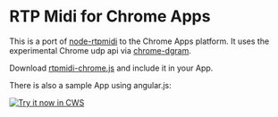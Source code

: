 # RTP Midi for Chrome Apps

This is a port of [node-rtpmidi](https://github.com/jdachtera/node-rtpmidi) to the Chrome Apps platform.
It uses the experimental Chrome udp api via [chrome-dgram](https://github.com/feross/chrome-dgram).

Download [rtpmidi-chrome.js](https://github.com/jdachtera/rtpmidi-chrome/blob/master/sample-app/js/rtpmidi-chrome.js) and include it in your App.

There is also a sample App using angular.js:

<a target="_blank" href="https://chrome.google.com/webstore/detail/rtp-midi-sample-app/dmjkmgomjplmdllbfkalbhehoebnfjhg">![Try it now in CWS](https://raw.github.com/GoogleChrome/chrome-app-samples/master/tryitnowbutton.png "Click here to install this sample from the Chrome Web Store")</a>

